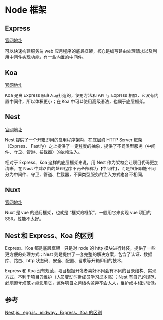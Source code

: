 <author-info date="1630999680904"></author-info>

# Node 框架

## Express

[官网地址](https://www.expressjs.com.cn/)

可以快速构建服务端 web 应用程序的底层框架，核心是编写路由处理请求以及利用中间件实现功能，有一些内置的中间件。

## Koa

[官网地址](https://koa.bootcss.com/)

Koa 是由 Express 原班人马打造的，使用方法和 API 与 Express 相似，它没有内置中间件，所以体积更小；在 Koa 中可以使用高级语法，也属于底层框架。

## Nest

[官网地址](https://docs.nestjs.cn/)

Nest 提供了一个开箱即用的应用程序架构，在底层的 HTTP Server 框架（Express、 Fastify）之上提供了一定程度的抽象，提供了不同类型服务（中间件、守卫、管道、拦截器）的依赖注入。

相对于 Express、Koa 这样的底层框架来说，用 Nest 作为架构会让项目代码更加清晰，在 Nest 中对路由的处理程序不再全部称为【中间件】，而是根据职能不同分为中间件、守卫、管道、拦截器，不同类型服务的注入方式也各不相同。

## Nuxt

[官网地址](https://www.nuxtjs.cn/)

Nuxt 是 vue 的通用框架，也就是 “框架的框架”，一般用它来实现 vue 项目的 SSR。性能不太好。

## Nest 和 Express、Koa 的区别

Express、Koa 都是底层框架，只是对 node 的 http 模块进行封装，提供了一些更方便的处理方式；Nest 则是提供了一套完整的解决方案，包含了认证、数据库、路由、http 状态码、安全、配置、请求等开箱即用的技术。

Express 和 Koa 没有规范，项目根据开发者喜好不同会有不同的目录结构、实现方式，不利于项目的维护（人员变动时新成员学习成本高）；Nest 有自己的规范，必须遵守规范才能使用它，这样项目之间结构差异不会太大，维护成本相对较低。

## 参考

[Nest.js、egg.js、midway，Express、Koa 的区别](https://blog.csdn.net/csdn_haow/article/details/101512411)
